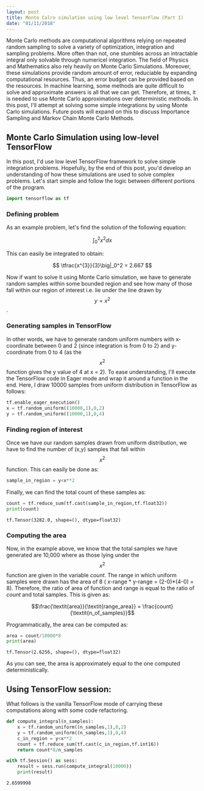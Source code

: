 ```yaml
---
layout: post
title: Monte Calro simulation using low level TensorFlow (Part I)
date: "01/11/2018"
---
```


Monte Carlo methods are computational algorithms relying on repeated random sampling to solve a variety of optimization, integration and sampling problems. More often than not, one stumbles across an intractable integral only solvable through numericel integration. The field of Physics and Mathematics also rely heavily on Monte Carlo Simulations. Moreover, these simulations provide random amount of error, reduciable by expanding computational resources. Thus, an error budget can be provided based on the resources.
In machine learning, some methods are quite difficult to solve and approximate answers is all that we can get. Therefore, at times, it is needed to use Monte Carlo approximations over deterministic methods. In this post, I'll attempt at solving some simple integrations by using Monte Carlo simulations. Future posts will expand on this to discuss Importance Sampling and Markov Chain Monte Carlo Methods.

## Monte Carlo Simulation using low-level TensorFlow

In this post, I'd use low level TensorFlow framework to solve simple integration problems. Hopefully, by the end of this post, you'd develop an understanding of how these simulations are used to solve complex problems. Let's start simple and follow the logic between different portions of the program.


```python
import tensorflow as tf
```

### Defining problem
As an example problem, let's find the solution of the following equation:

$$ \int_{0}^{2}{x^{2}}dx $$

This can easily be integrated to obtain:

$$ \tfrac{x^{3}}{3}\big|_0^2 = 2.667 $$

Now if want to solve it using Monte Carlo simulation, we have to generate random samples within some bounded region and see how many of those fall within our region of interest i.e. lie under the line drawn by $$y= x^2$$. 

### Generating samples in TensorFlow
In other words, we have to generate random uniform numbers with x-coordinate between 0 and 2 (since integration is from 0 to 2) and y-coordinate from 0 to 4 (as the $$x^2$$ function gives the y value of 4 at x = 2). To ease understanding, I'll execute the TensorFlow code in Eager mode and wrap it around a function in the end. Here, I draw 10000 samples from uniform distribution in TensorFlow as follows:


```python
tf.enable_eager_execution()
x = tf.random_uniform((10000,1),0,2)
y = tf.random_uniform((10000,1),0,4)
```

### Finding region of interest
Once we have our random samples drawn from uniform distribution, we have to find the number of (x,y) samples that fall within $$x^2$$ function. This can easily be done as:


```python
sample_in_region = y<x**2
```

Finally, we can find the total count of these samples as:


```python
count = tf.reduce_sum(tf.cast(sample_in_region,tf.float32))
print(count)
```

    tf.Tensor(3282.0, shape=(), dtype=float32)


### Computing the area
Now, in the example above, we know that the total samples we have generated are 10,000 where as those lying under the $$x^2$$ function are given in the variable _count_. The range in which uniform samples were drawn has the area of 8 ( x-range * y-range = (2-0)*(4-0) = 8).
Therefore, the ratio of area of function and range is equal to the ratio of _count_ and total samples. This is given as:

$$\frac{\textit{area}}{\textit{range_area}} = \frac{count}{\textit{n_of_samples}}$$

Programmatically, the area can be computed as:


```python
area = count/10000*8
print(area)
```

    tf.Tensor(2.6256, shape=(), dtype=float32)


As you can see, the area is approximately equal to the one computed deterministically.

## Using TensorFlow session:

What follows is the vanilla TensorFlow mode of carrying these computations along with some code refactoring.


```python
def compute_integral(n_samples):
    x = tf.random_uniform((n_samples,1),0,2)
    y = tf.random_uniform((n_samples,1),0,4)
    c_in_region = y<x**2
    count = tf.reduce_sum(tf.cast(c_in_region,tf.int16))
    return count*8/n_samples
```


```python
with tf.Session() as sess:
    result = sess.run(compute_integral(10000))
    print(result)
```

    2.6599998

